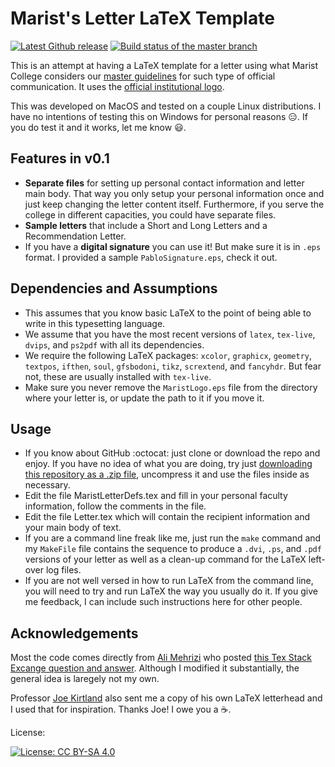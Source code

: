 Marist's Letter LaTeX Template
=====
[![Latest Github release](https://img.shields.io/badge/version-0.1-blue.svg)](https://img.shields.io/badge/version-0.1-blue.svg)
[![Build status of the master branch](https://img.shields.io/badge/build%20status-pass-green.svg)](https://img.shields.io/badge/build%20status-pass-green.svg)

This is an attempt at having a LaTeX template for a letter using what Marist 
College considers our [master guidelines](http://www.marist.edu/publicaffairs/imc/pdfs/styleguide.pdf) 
for such type of official communication. It uses the 
[official institutional logo](http://www.marist.edu/publicaffairs/imc/graphics/For_Print/Nameplate2/LargeLogoRed.pdf).

This was developed on MacOS and tested on a couple Linux distributions. I have 
no intentions of testing this on Windows for personal reasons :expressionless:. 
If you do test it and it works, let me know :smiley:.


## Features in v0.1
* **Separate files** for setting up personal contact information and letter 
  main body. That way you only setup your personal information once and just 
  keep changing the letter content itself. Furthermore, if you serve the college 
  in different capacities, you could have separate files.
* **Sample letters** that include a Short and Long Letters and a Recommendation 
  Letter. 
* If you have a **digital signature** you can use it! But make sure it is in 
  `.eps` format. I provided a sample `PabloSignature.eps`, check it out.

## Dependencies and Assumptions
* This assumes that you know basic LaTeX to the point of being able to write in
  this typesetting language.
* We assume that you have the most recent versions of `latex`, `tex-live`,  
  `dvips`, and `ps2pdf` with all its dependencies.
* We require the following LaTeX packages: `xcolor`, `graphicx`, `geometry`, 
  `textpos`, `ifthen`, `soul`, `gfsbodoni`, `tikz`, `scrextend`, and `fancyhdr`. 
  But fear not, these are usually installed with `tex-live`.
* Make sure you never remove the `MaristLogo.eps` file from the directory where 
  your letter is, or update the path to it if you move it.

## Usage
* If you know about GitHub :octocat: just clone or download the repo and enjoy. If you
  have no idea of what you are doing, try just [downloading this repository as
  a .zip file](https://github.com/pablorp80/ml/archive/master.zip), uncompress
  it and use the files inside as necessary.
* Edit the file MaristLetterDefs.tex and fill in your personal faculty 
  information, follow the comments in the file.
* Edit the file Letter.tex which will contain the recipient information and 
  your main body of text.
* If you are a command line freak like me, just run the `make` command and my 
  `MakeFile` file contains the sequence to produce a `.dvi`, `.ps`, and `.pdf` 
  versions of your letter as well as a clean-up command for the LaTeX 
  left-over log files.
* If you are not well versed in how to run LaTeX from the command line, you 
  will need to try and run LaTeX the way you usually do it. If you give me 
  feedback, I can include such instructions here for other people.

## Acknowledgements
Most the code comes directly from [Ali Mehrizi](https://tex.stackexchange.com/users/9626/ali-mehrizi) 
who posted [this Tex Stack Excange question and answer](https://tex.stackexchange.com/a/59933/81126).
Although I modified it substantially, the general idea is laregely not my
own.

Professor [Joe Kirtland](http://foxweb.marist.edu/users/joe.kirtland/) also 
sent me a copy of his own LaTeX letterhead and I
used that for inspiration. Thanks Joe! I owe you a :coffee:.



License:

[![License: CC BY-SA 4.0](https://licensebuttons.net/l/by-sa/4.0/80x15.png)](https://creativecommons.org/licenses/by-sa/4.0/)
